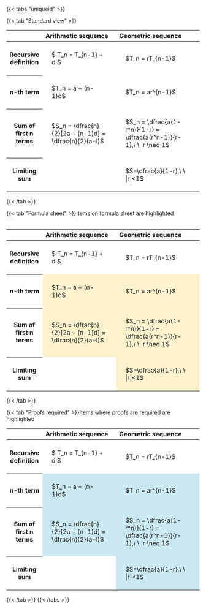 ---
---

{{< tabs "uniqueid" >}}

{{< tab "Standard view" >}}
<style type="text/css">
#T_b58dc th.col_heading {
  text-align: left;
  font-size: 1em;
}
#T_b58dc td {
  text-align: left;
  font-size: 1em;
  padding: 1.5em;
}
#T_b58dc_row0_col0, #T_b58dc_row0_col1, #T_b58dc_row1_col0, #T_b58dc_row1_col1, #T_b58dc_row2_col0, #T_b58dc_row2_col1, #T_b58dc_row3_col0, #T_b58dc_row3_col1 {
  width: 400px;
  white-space: pre-wrap;
}
</style>
<table id="T_b58dc">
  <thead>
    <tr>
      <th class="blank level0" >&nbsp;</th>
      <th id="T_b58dc_level0_col0" class="col_heading level0 col0" >Arithmetic sequence</th>
      <th id="T_b58dc_level0_col1" class="col_heading level0 col1" >Geometric sequence</th>
    </tr>
  </thead>
  <tbody>
    <tr>
      <th id="T_b58dc_level0_row0" class="row_heading level0 row0" >Recursive definition</th>
      <td id="T_b58dc_row0_col0" class="data row0 col0" >$ T_n = T_{n-1} + d $</td>
      <td id="T_b58dc_row0_col1" class="data row0 col1" >$T_n = rT_{n-1}$</td>
    </tr>
    <tr>
      <th id="T_b58dc_level0_row1" class="row_heading level0 row1" >n-th term</th>
      <td id="T_b58dc_row1_col0" class="data row1 col0" >$T_n = a + (n-1)d$</td>
      <td id="T_b58dc_row1_col1" class="data row1 col1" >$T_n = ar^{n-1}$</td>
    </tr>
    <tr>
      <th id="T_b58dc_level0_row2" class="row_heading level0 row2" >Sum of first n terms</th>
      <td id="T_b58dc_row2_col0" class="data row2 col0" >$S_n = \dfrac{n}{2}[2a + (n-1)d] = \dfrac{n}{2}(a+l)$</td>
      <td id="T_b58dc_row2_col1" class="data row2 col1" >$S_n = \dfrac{a(1-r^n)}{1-r} = \dfrac{a(r^n-1)}{r-1},\ \  r \neq 1$</td>
    </tr>
    <tr>
      <th id="T_b58dc_level0_row3" class="row_heading level0 row3" >Limiting sum</th>
      <td id="T_b58dc_row3_col0" class="data row3 col0" ></td>
      <td id="T_b58dc_row3_col1" class="data row3 col1" >$S=\dfrac{a}{1-r},\ \ |r|<1$</td>
    </tr>
  </tbody>
</table>
{{< /tab >}}

{{< tab "Formula sheet" >}}Items on formula sheet are highlighted
<br><br><style type="text/css">
#T_8ad70 th.col_heading {
  text-align: left;
  font-size: 1em;
}
#T_8ad70 td {
  text-align: left;
  font-size: 1em;
  padding: 1.5em;
}
#T_8ad70_row0_col0, #T_8ad70_row0_col1, #T_8ad70_row3_col0 {
  width: 400px;
  white-space: pre-wrap;
}
#T_8ad70_row1_col0, #T_8ad70_row1_col1, #T_8ad70_row2_col0, #T_8ad70_row2_col1, #T_8ad70_row3_col1 {
  width: 400px;
  background-color: rgba(255,194,10, 0.2);
  white-space: pre-wrap;
}
</style>
<table id="T_8ad70">
  <thead>
    <tr>
      <th class="blank level0" >&nbsp;</th>
      <th id="T_8ad70_level0_col0" class="col_heading level0 col0" >Arithmetic sequence</th>
      <th id="T_8ad70_level0_col1" class="col_heading level0 col1" >Geometric sequence</th>
    </tr>
  </thead>
  <tbody>
    <tr>
      <th id="T_8ad70_level0_row0" class="row_heading level0 row0" >Recursive definition</th>
      <td id="T_8ad70_row0_col0" class="data row0 col0" >$ T_n = T_{n-1} + d $</td>
      <td id="T_8ad70_row0_col1" class="data row0 col1" >$T_n = rT_{n-1}$</td>
    </tr>
    <tr>
      <th id="T_8ad70_level0_row1" class="row_heading level0 row1" >n-th term</th>
      <td id="T_8ad70_row1_col0" class="data row1 col0" >$T_n = a + (n-1)d$</td>
      <td id="T_8ad70_row1_col1" class="data row1 col1" >$T_n = ar^{n-1}$</td>
    </tr>
    <tr>
      <th id="T_8ad70_level0_row2" class="row_heading level0 row2" >Sum of first n terms</th>
      <td id="T_8ad70_row2_col0" class="data row2 col0" >$S_n = \dfrac{n}{2}[2a + (n-1)d] = \dfrac{n}{2}(a+l)$</td>
      <td id="T_8ad70_row2_col1" class="data row2 col1" >$S_n = \dfrac{a(1-r^n)}{1-r} = \dfrac{a(r^n-1)}{r-1},\ \  r \neq 1$</td>
    </tr>
    <tr>
      <th id="T_8ad70_level0_row3" class="row_heading level0 row3" >Limiting sum</th>
      <td id="T_8ad70_row3_col0" class="data row3 col0" ></td>
      <td id="T_8ad70_row3_col1" class="data row3 col1" >$S=\dfrac{a}{1-r},\ \ |r|<1$</td>
    </tr>
  </tbody>
</table>
{{< /tab >}}

{{< tab "Proofs required" >}}Items where proofs are required are highlighted
<br>
<style type="text/css">
#T_bc869 th.col_heading {
  text-align: left;
  font-size: 1em;
}
#T_bc869 td {
  text-align: left;
  font-size: 1em;
  padding: 1.5em;
}
#T_bc869_row0_col0, #T_bc869_row0_col1, #T_bc869_row3_col0 {
  width: 400px;
  white-space: pre-wrap;
}
#T_bc869_row1_col0, #T_bc869_row1_col1, #T_bc869_row2_col0, #T_bc869_row2_col1, #T_bc869_row3_col1 {
  width: 400px;
  background-color: rgba(0,150,200, 0.2);
  white-space: pre-wrap;
}
</style>
<table id="T_bc869">
  <thead>
    <tr>
      <th class="blank level0" >&nbsp;</th>
      <th id="T_bc869_level0_col0" class="col_heading level0 col0" >Arithmetic sequence</th>
      <th id="T_bc869_level0_col1" class="col_heading level0 col1" >Geometric sequence</th>
    </tr>
  </thead>
  <tbody>
    <tr>
      <th id="T_bc869_level0_row0" class="row_heading level0 row0" >Recursive definition</th>
      <td id="T_bc869_row0_col0" class="data row0 col0" >$ T_n = T_{n-1} + d $</td>
      <td id="T_bc869_row0_col1" class="data row0 col1" >$T_n = rT_{n-1}$</td>
    </tr>
    <tr>
      <th id="T_bc869_level0_row1" class="row_heading level0 row1" >n-th term</th>
      <td id="T_bc869_row1_col0" class="data row1 col0" >$T_n = a + (n-1)d$</td>
      <td id="T_bc869_row1_col1" class="data row1 col1" >$T_n = ar^{n-1}$</td>
    </tr>
    <tr>
      <th id="T_bc869_level0_row2" class="row_heading level0 row2" >Sum of first n terms</th>
      <td id="T_bc869_row2_col0" class="data row2 col0" >$S_n = \dfrac{n}{2}[2a + (n-1)d] = \dfrac{n}{2}(a+l)$</td>
      <td id="T_bc869_row2_col1" class="data row2 col1" >$S_n = \dfrac{a(1-r^n)}{1-r} = \dfrac{a(r^n-1)}{r-1},\ \  r \neq 1$</td>
    </tr>
    <tr>
      <th id="T_bc869_level0_row3" class="row_heading level0 row3" >Limiting sum</th>
      <td id="T_bc869_row3_col0" class="data row3 col0" ></td>
      <td id="T_bc869_row3_col1" class="data row3 col1" >$S=\dfrac{a}{1-r},\ \ |r|<1$</td>
    </tr>
  </tbody>
</table>
{{< /tab >}}
{{< /tabs >}}